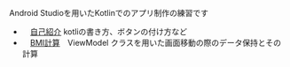 Android Studioを用いたKotlinでのアプリ制作の練習です

- 　[自己紹介](https://github.com/yumatsui00/RoadOfTheKotling/tree/main/%E8%87%AA%E5%B7%B1%E7%B4%B9%E4%BB%8B) kotliの書き方、ボタンの付け方など
- 　[BMI計算](https://github.com/yumatsui00/RoadOfTheKotling/tree/main/BMI%20%E8%A8%88%E7%AE%97%E3%82%A2%E3%83%97%E3%83%AA)　ViewModel クラスを用いた画面移動の際のデータ保持とその計算
